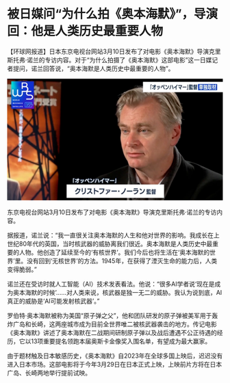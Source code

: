 # 被日媒问“为什么拍《奥本海默》”，导演回：他是人类历史最重要人物

【环球网报道】日本东京电视台网站3月10日发布了对电影《奥本海默》导演克里斯托弗·诺兰的专访内容。对于“为什么拍摄了《奥本海默》这部电影”这一日媒记者提问，诺兰回答说，“奥本海默是人类历史中最重要的人物”。

![7abb2b2e403b37c267996e1d7806cb8c.jpg](https://raw.githubusercontent.com/qqhsx/qqnews_image/main/2024/03/10/被日媒问“为什么拍《奥本海默》”，导演回：他是人类历史最重要人物/7abb2b2e403b37c267996e1d7806cb8c.jpg)

东京电视台网站3月10日发布了对电影《奥本海默》导演克里斯托弗·诺兰的专访内容。

据报道，诺兰说：“我一直很关注奥本海默的人生和他对世界的影响。我成长在上世纪80年代的英国，当时核武器的威胁离我们很近。奥本海默是人类历史中最重要的人物。他创造了延续至今的‘有核世界’。我们今后也将生活在‘奥本海默的世界’里。没有回到‘无核世界’的方法。1945年，在获得了湮灭生命的能力后，人类变得脆弱。”

诺兰还在受访时就人工智能（AI）技术发表看法。他说：“很多AI学者说‘现在是成为奥本海默的时候’……对人类来说，核武器是独一无二的威胁。我认为说到底，AI真正的威胁是‘AI可能发射核武器’。”

罗伯特·奥本海默被称为美国“原子弹之父”，他和团队研发的原子弹被美军用于轰炸广岛和长崎，这两座城市成为目前全世界唯二被核武器袭击的地方。传记电影《奥本海默》讲述了奥本海默在二战期间研制原子弹以及战后遭遇不公正待遇的经历，它以13项重要提名领跑本届奥斯卡金像奖入围名单，有望成为最大赢家。

由于题材触及日本敏感历史，《奥本海默》自2023年在全球多国上映后，迟迟没有进入日本市场。这部电影将于今年3月29日在日本正式上映，上映前片方将在日本广岛、长崎两地举行提前试映。

